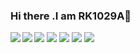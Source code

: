 ### Hi there .I am RK1029A👋
<p>
<img align="left" src="https://github-readme-stats.vercel.app/api?username=RK1029A&show_icons=true&theme=radical" />
<img align="left" src="https://github-readme-stats.vercel.app/api/top-langs/?username=RK1029A&layout=compact" />
</p>

<p>
<img src="https://img.shields.io/badge/html5-%23E34F26.svg?style=for-the-badge&logo=html5&logoColor=white" />
<img src="https://img.shields.io/badge/css3-%231572B6.svg?style=for-the-badge&logo=css3&logoColor=white" />
<img src="https://img.shields.io/badge/javascript-%23323330.svg?style=for-the-badge&logo=javascript&logoColor=%23F7DF1E" />
<img src="https://img.shields.io/badge/java-%23ED8B00.svg?style=for-the-badge&logo=java&logoColor=white"/>
<img src="https://img.shields.io/badge/c++-%2300599C.svg?style=for-the-badge&logo=c%2B%2B&logoColor=white" />
</p>

